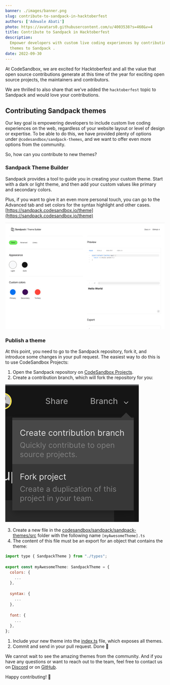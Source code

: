 ```yaml
---
banner: ./images/banner.png
slug: contribute-to-sandpack-in-hacktoberfest
authors: ['Adewale Abati']
photo: https://avatars0.githubusercontent.com/u/4003538?s=460&v=4
title: Contribute to Sandpack in Hacktoberfest
description:
  Empower developers with custom live coding experiences by contributing new
  themes to Sandpack .
date: 2022-09-30
---
```


At CodeSandbox, we are excited for Hacktoberfest and all the value that open
source contributions generate at this time of the year for exciting open source
projects, the maintainers and contributors.

We are thrilled to also share that we’ve added the `hacktoberfest` topic to
Sandpack and would love your contributions.

## Contributing Sandpack themes

Our key goal is empowering developers to include custom live coding experiences
on the web, regardless of your website layout or level of design or expertise.
To be able to do this, we have provided plenty of options under
`@codesandbox/sandpack-themes`, and we want to offer even more options from the
community.

So, how can you contribute to new themes?

### **Sandpack Theme Builder**

Sandpack provides a tool to guide you in creating your custom theme. Start with
a dark or light theme, and then add your custom values like primary and
secondary colors.

Plus, if you want to give it an even more personal touch, you can go to the
Advanced tab and set colors for the syntax highlight and other cases.
[https://sandpack.codesandbox.io/theme](https://sandpack.codesandbox.io/theme)

![sandpack-theme-builder.gif](./images/sandpack-theme-builder.gif)

### **Publish a theme**

At this point, you need to go to the Sandpack repository, fork it, and introduce
some changes in your pull request. The easiest way to do this is to use
CodeSandbox Projects:

1. Open the Sandpack repository on
   [CodeSandbox Projects](https://codesandbox.io/p/github/codesandbox/sandpack/main?file=%2FREADME.md).
2. Create a contribution branch, which will fork the repository for you:

![Contribution branch](./images/contribution-branch.png)

3. Create a new file in
   the [codesandbox/sandpack/sandpack-themes/src](https://github.com/codesandbox/sandpack/tree/main/sandpack-themes/src) folder
   with the following name `[myAwesomeTheme].ts`
4. The content of this file must be an export for an object that contains the
   theme:

```js
import type { SandpackTheme } from "./types";

export const myAwesomeTheme: SandpackTheme = {
  colors: {
    ...
  },

  syntax: {
    ...
  },

  font: {
    ...
  },
};

```

1. Include your new theme into
   the [index.ts](https://github.com/codesandbox/sandpack/blob/main/sandpack-themes/src/index.ts)
   file, which exposes all themes.
2. Commit and send in your pull request. Done 🚀

We cannot wait to see the amazing themes from the community. And if you have any
questions or want to reach out to the team, feel free to contact us on
[Discord](https://discord.gg/C6vfhW3H6e) or on
[GitHub](https://github.com/codesandbox/sandpack/issues).

Happy contributing! 🎉

